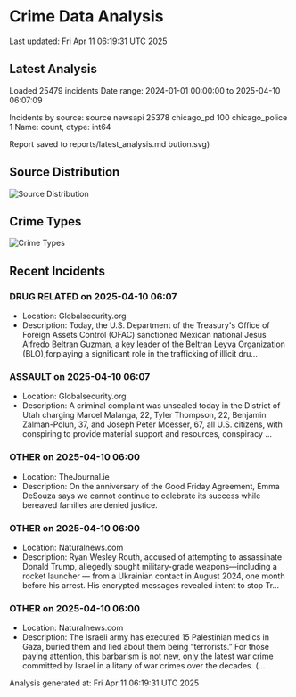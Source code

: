 # Crime Data Analysis
Last updated: Fri Apr 11 06:19:31 UTC 2025

## Latest Analysis

Loaded 25479 incidents
Date range: 2024-01-01 00:00:00 to 2025-04-10 06:07:09

Incidents by source:
source
newsapi           25378
chicago_pd          100
chicago_police        1
Name: count, dtype: int64

Report saved to reports/latest_analysis.md
bution.svg)

## Source Distribution
![Source Distribution](images/source_distribution.svg)

## Crime Types
![Crime Types](images/crime_types.svg)

## Recent Incidents

### DRUG RELATED on 2025-04-10 06:07
- Location: Globalsecurity.org
- Description: Today, the U.S. Department of the Treasury's Office of Foreign Assets Control (OFAC) sanctioned Mexican national Jesus Alfredo Beltran Guzman, a key leader of the Beltran Leyva Organization (BLO),forplaying a significant role in the trafficking of illicit dru…


### ASSAULT on 2025-04-10 06:07
- Location: Globalsecurity.org
- Description: A criminal complaint was unsealed today in the District of Utah charging Marcel Malanga, 22, Tyler Thompson, 22, Benjamin Zalman-Polun, 37, and Joseph Peter Moesser, 67, all U.S. citizens, with conspiring to provide material support and resources, conspiracy …


### OTHER on 2025-04-10 06:00
- Location: TheJournal.ie
- Description: On the anniversary of the Good Friday Agreement, Emma DeSouza says we cannot continue to celebrate its success while bereaved families are denied justice.


### OTHER on 2025-04-10 06:00
- Location: Naturalnews.com
- Description: Ryan Wesley Routh, accused of attempting to assassinate Donald Trump, allegedly sought military-grade weapons—including a rocket launcher — from a Ukrainian contact in August 2024, one month before his arrest. His encrypted messages revealed intent to stop Tr…


### OTHER on 2025-04-10 06:00
- Location: Naturalnews.com
- Description: The Israeli army has executed 15 Palestinian medics in Gaza, buried them and lied about them being “terrorists.” For those paying attention, this barbarism is not new, only the latest war crime committed by Israel in a litany of war crimes over the decades. (…

Analysis generated at: Fri Apr 11 06:19:31 UTC 2025
